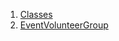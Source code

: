 

1. [Classes](file-___home_harshil_Desktop_open-source_palisadoes_talawa_lib_models_events_event_volunteer_group/#classes)
2. [EventVolunteerGroup](file-___home_harshil_Desktop_open-source_palisadoes_talawa_lib_models_events_event_volunteer_group/EventVolunteerGroup-class.html)
